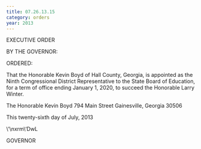 ```yaml
---
title: 07.26.13.15
category: orders
year: 2013
---
```

 

EXECUTIVE ORDER

BY THE GOVERNOR:

ORDERED:

That the Honorable Kevin Boyd of Hall County, Georgia, is
appointed as the Ninth Congressional District Representative to the
State Board of Education, for a term of office ending January 1,
2020, to succeed the Honorable Larry Winter.

The Honorable Kevin Boyd
794 Main Street
Gainesville, Georgia 30506

This twenty-sixth day of July, 2013

\’\nxrm\‘DwL

GOVERNOR

